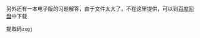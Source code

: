 另外还有一本电子版的习题解答，由于文件太大了，不在这里提供，可以到[百度网盘](https://pan.baidu.com/s/1r4SeTDxRYu3e5n-V9UOYiw)中下载

提取码`zxgj`

